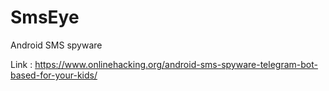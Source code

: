 # SmsEye
Android SMS spyware

Link : https://www.onlinehacking.org/android-sms-spyware-telegram-bot-based-for-your-kids/
